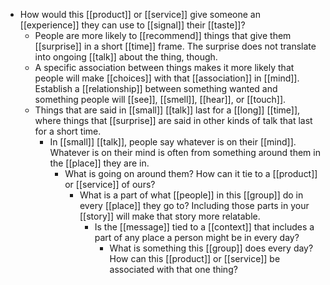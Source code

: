 - How would this [[product]] or [[service]] give someone an [[experience]] they can use to [[signal]] their [[taste]]?
	- People are more likely to [[recommend]] things that give them [[surprise]] in a short [[time]] frame. The surprise  does not translate into ongoing [[talk]] about the thing, though.
	- A specific association between things makes it more likely that people will make [[choices]] with that [[association]] in [[mind]]. Establish a [[relationship]] between something wanted and something people will [[see]], [[smell]], [[hear]], or [[touch]].
	- Things that are said in [[small]] [[talk]] last for a [[long]] [[time]], where things that [[surprise]] are said in other kinds of talk that last for a short time.
		- In [[small]] [[talk]], people say whatever is on their [[mind]]. Whatever is on their mind is often from something around them in the [[place]] they are in.
			- What is going on around them? How can it tie to a [[product]] or [[service]] of ours?
				- What is a part of what [[people]] in this [[group]] do in every [[place]] they go to? Including those parts in your [[story]] will make that story more relatable.
					- Is the [[message]] tied to a [[context]] that includes a part of any place a person might be in every day?
						- What is something this [[group]] does every day? How can this [[product]] or [[service]] be associated with that one thing?